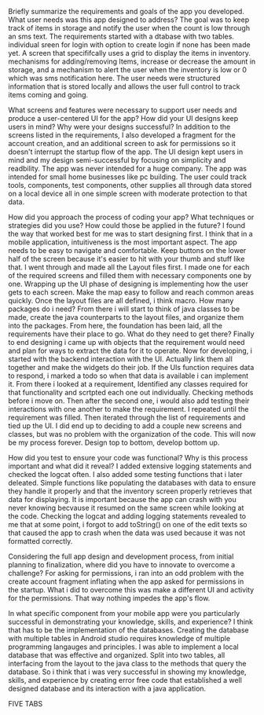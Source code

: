 Briefly summarize the requirements and goals of the app you developed. What user needs was this app designed to address?
          The goal was to keep track of items in storage and notify the user when the count is low through an sms text. The requirements started with a dtabase with two tables. individual sreen for login with option to create login if none has been made yet. A screen that specififcally uses a grid to display the items in inventory. mechanisms for adding/removing Items, increase or decrease the amount in storage, and a mechanism to alert the user when the inventory is low or 0 which was sms notification here. The user needs were structured information that is stored locally and allows the user full control to track items coming and going. 

What screens and features were necessary to support user needs and produce a user-centered UI for the app? How did your UI designs keep users in mind? Why were your designs successful?
          In addition to the screens listed in the requirements, I also developed a fragment for the account creation, and an additional screen to ask for permissions so it doesn't interrupt the startup flow of the app. The UI design kept users in mind and my design semi-successful by focusing on simplicity and readbility.
          The app was never intended for a huge company. The app was intended for small home businesses like pc building. The user could track tools, components, test components, other supplies all through data stored on a local device all in one simple screen with moderate protection to that data.

How did you approach the process of coding your app? What techniques or strategies did you use? How could those be applied in the future?
          I found the way that worked best for me was to start designing first. I think that in a mobile application, intuitiveness is the most important aspect. The app needs to be easy to navigate and comfortable. Keep buttons on the lower half of the screen because it's easier to hit with your thumb and stuff like that. I went through and made all the
          Layout files first. I made one for each of the required screens and filled them with necessary components one by one. Wrapping up the UI phase of designing is implementing how the user gets to each screen. Make the map easy to follow and reach common areas quickly. Once the layout files are all defined, i think macro. How many packages do i need?
          From there i will start to think of java classes to be made, create the java counterparts to the layout files, and organize them into the packages. From here, the foundation has been laid, all the requirements have their place to go. What do they need to get there? Finally to end designing i came up with objects that the requirement would need and
          plan for ways to extract the data for it to operate. Now for developing, i started with the backend interaction with the UI. Actually link them all together and make the widgets do their job. If the UIs function requires data to respond, i marked a todo so when that data is available i can implement it. From there i looked at a requirement, Identified
          any classes required for that functionality and scrtpted each one out individually. Checking methods before i move on. Then after the second one, i would also add testing their interactions with one another to make the requirement. I repeated until the requirement was filled. Then iterated through the list of requirements and tied up the UI.
          I did end up to deciding to add a couple new screens and classes, but was no problem with the organization of the code. This will now be my process forever. Design top to bottom, develop bottom up.

How did you test to ensure your code was functional? Why is this process important and what did it reveal?
          I added extensive logging statements and checked the logcat often. I also added some testing functions that i later deleated. Simple functions like populating the databases with data to ensure they handle it properly and that the inventory screen properly retrieves that data for displaying.
          It is important because the app can crash with you never knowing becvause it resumed on the same screen while looking at the code. Checking the logcat and adding logging statements revealed to me that at some point, i forgot to add toString() on one of the edit texts so that caused the app to crash when the data was used because it was not formatted
          correctly.

Considering the full app design and development process, from initial planning to finalization, where did you have to innovate to overcome a challenge?
          For asking for permissions, i ran into an odd problem with the create account fragment inflating when the app asked for permissions in the startup. What i did to overcome this was make a different UI and activity for the permissions. That way nothing impedes the app's flow.

In what specific component from your mobile app were you particularly successful in demonstrating your knowledge, skills, and experience?
          I think that has to be the implementation of the databases. Creating the database with multiple tables in Android studio requires knowledge of multiple programming langauges and principles. I was able to implement a local database that was effective and organized. Split into two tables, all interfacing from the layout to the java class to the 
          methods that query the database. So i think that i was very successful in showing my knowledge, skills, and experience by creating error free code that established a well designed database and its interaction with a java application.














FIVE TABS
